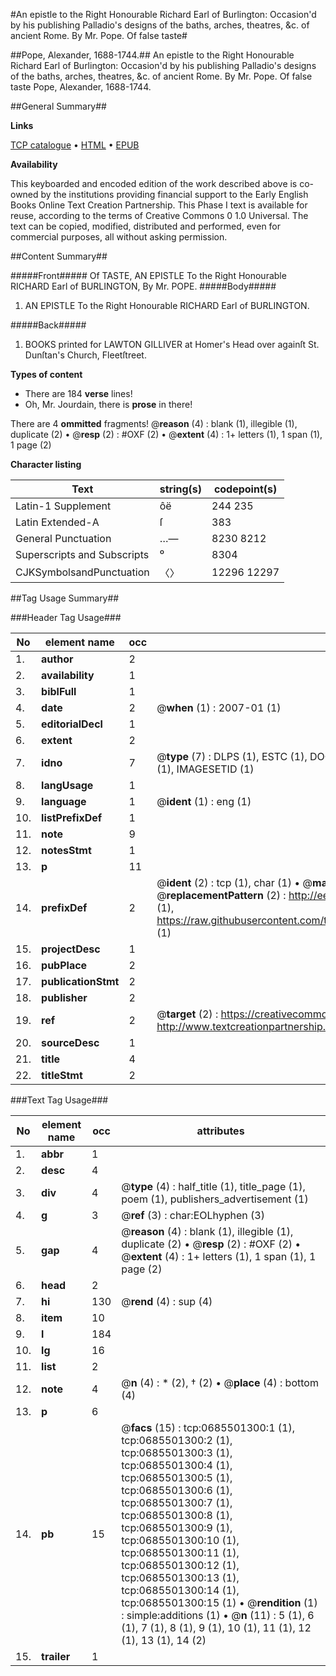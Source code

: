 #An epistle to the Right Honourable Richard Earl of Burlington: Occasion'd by his publishing Palladio's designs of the baths, arches, theatres, &c. of ancient Rome. By Mr. Pope. Of false taste#

##Pope, Alexander, 1688-1744.##
An epistle to the Right Honourable Richard Earl of Burlington: Occasion'd by his publishing Palladio's designs of the baths, arches, theatres, &c. of ancient Rome. By Mr. Pope.
Of false taste
Pope, Alexander, 1688-1744.

##General Summary##

**Links**

[TCP catalogue](http://www.ota.ox.ac.uk/tcp/)  • 
[HTML](http://tei.it.ox.ac.uk/tcp/Texts-HTML/free/004/004809290.html)  • 
[EPUB](http://tei.it.ox.ac.uk/tcp/Texts-EPUB/free/004/004809290.epub)

**Availability**

This keyboarded and encoded edition of the
	       work described above is co-owned by the institutions
	       providing financial support to the Early English Books
	       Online Text Creation Partnership. This Phase I text is
	       available for reuse, according to the terms of Creative
	       Commons 0 1.0 Universal. The text can be copied,
	       modified, distributed and performed, even for
	       commercial purposes, all without asking permission.


##Content Summary##

#####Front#####
Of TASTE, AN EPISTLE To the Right Honourable RICHARD Earl of BURLINGTON, By Mr. POPE.
#####Body#####

1. AN EPISTLE To the Right Honourable RICHARD Earl of BURLINGTON.

#####Back#####

1. BOOKS printed for LAWTON GILLIVER at Homer's Head over againſt St. Dunſtan's Church, Fleetſtreet.

**Types of content**

  * There are 184 **verse** lines!
  * Oh, Mr. Jourdain, there is **prose** in there!

There are 4 **ommitted** fragments! 
 @__reason__ (4) : blank (1), illegible (1), duplicate (2)  •  @__resp__ (2) : #OXF (2)  •  @__extent__ (4) : 1+ letters (1), 1 span (1), 1 page (2)

**Character listing**


|Text|string(s)|codepoint(s)|
|---|---|---|
|Latin-1 Supplement|ôë|244 235|
|Latin Extended-A|ſ|383|
|General Punctuation|…—|8230 8212|
|Superscripts             and Subscripts|⁰|8304|
|CJKSymbolsandPunctuation|〈〉|12296 12297|

##Tag Usage Summary##

###Header Tag Usage###

|No|element name|occ|attributes|
|---|---|---|---|
|1.|__author__|2||
|2.|__availability__|1||
|3.|__biblFull__|1||
|4.|__date__|2| @__when__ (1) : 2007-01 (1)|
|5.|__editorialDecl__|1||
|6.|__extent__|2||
|7.|__idno__|7| @__type__ (7) : DLPS (1), ESTC (1), DOCNO (1), TCP (1), GALEDOCNO (1), CONTENTSET (1), IMAGESETID (1)|
|8.|__langUsage__|1||
|9.|__language__|1| @__ident__ (1) : eng (1)|
|10.|__listPrefixDef__|1||
|11.|__note__|9||
|12.|__notesStmt__|1||
|13.|__p__|11||
|14.|__prefixDef__|2| @__ident__ (2) : tcp (1), char (1)  •  @__matchPattern__ (2) : ([0-9\-]+):([0-9IVX]+) (1), (.+) (1)  •  @__replacementPattern__ (2) : http://eebo.chadwyck.com/downloadtiff?vid=$1&page=$2 (1), https://raw.githubusercontent.com/textcreationpartnership/Texts/master/tcpchars.xml#$1 (1)|
|15.|__projectDesc__|1||
|16.|__pubPlace__|2||
|17.|__publicationStmt__|2||
|18.|__publisher__|2||
|19.|__ref__|2| @__target__ (2) : https://creativecommons.org/publicdomain/zero/1.0/ (1), http://www.textcreationpartnership.org/docs/. (1)|
|20.|__sourceDesc__|1||
|21.|__title__|4||
|22.|__titleStmt__|2||


###Text Tag Usage###

|No|element name|occ|attributes|
|---|---|---|---|
|1.|__abbr__|1||
|2.|__desc__|4||
|3.|__div__|4| @__type__ (4) : half_title (1), title_page (1), poem (1), publishers_advertisement (1)|
|4.|__g__|3| @__ref__ (3) : char:EOLhyphen (3)|
|5.|__gap__|4| @__reason__ (4) : blank (1), illegible (1), duplicate (2)  •  @__resp__ (2) : #OXF (2)  •  @__extent__ (4) : 1+ letters (1), 1 span (1), 1 page (2)|
|6.|__head__|2||
|7.|__hi__|130| @__rend__ (4) : sup (4)|
|8.|__item__|10||
|9.|__l__|184||
|10.|__lg__|16||
|11.|__list__|2||
|12.|__note__|4| @__n__ (4) : * (2), † (2)  •  @__place__ (4) : bottom (4)|
|13.|__p__|6||
|14.|__pb__|15| @__facs__ (15) : tcp:0685501300:1 (1), tcp:0685501300:2 (1), tcp:0685501300:3 (1), tcp:0685501300:4 (1), tcp:0685501300:5 (1), tcp:0685501300:6 (1), tcp:0685501300:7 (1), tcp:0685501300:8 (1), tcp:0685501300:9 (1), tcp:0685501300:10 (1), tcp:0685501300:11 (1), tcp:0685501300:12 (1), tcp:0685501300:13 (1), tcp:0685501300:14 (1), tcp:0685501300:15 (1)  •  @__rendition__ (1) : simple:additions (1)  •  @__n__ (11) : 5 (1), 6 (1), 7 (1), 8 (1), 9 (1), 10 (1), 11 (1), 12 (1), 13 (1), 14 (2)|
|15.|__trailer__|1||
